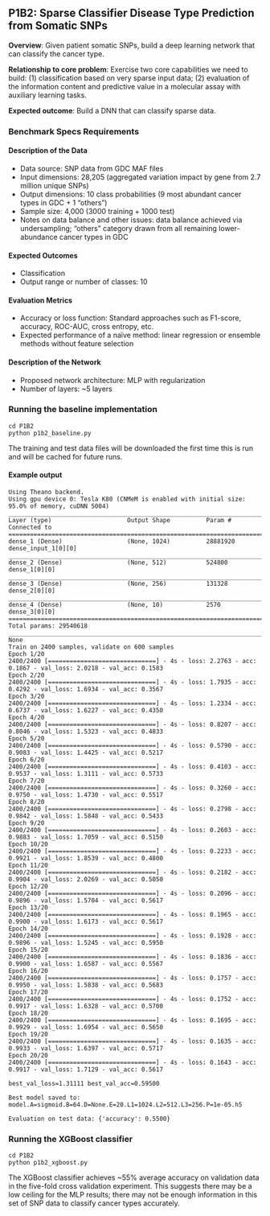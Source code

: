 ## P1B2: Sparse Classifier Disease Type Prediction from Somatic SNPs

**Overview**: Given patient somatic SNPs, build a deep learning network that can classify the cancer type.

**Relationship to core problem**: Exercise two core capabilities we need to build: (1) classification based on very sparse input data; (2) evaluation of the information content and predictive value in a molecular assay with auxiliary learning tasks.

**Expected outcome**: Build a DNN that can classify sparse data.

### Benchmark Specs Requirements 

#### Description of the Data
* Data source: SNP data from GDC MAF files
* Input dimensions: 28,205 (aggregated variation impact by gene from 2.7 million unique SNPs)
* Output dimensions: 10 class probabilities (9 most abundant cancer types in GDC + 1 “others”)
* Sample size: 4,000 (3000 training + 1000 test)
* Notes on data balance and other issues: data balance achieved via undersampling; “others” category drawn from all remaining lower-abundance cancer types in GDC

#### Expected Outcomes
* Classification
* Output range or number of classes: 10

#### Evaluation Metrics
* Accuracy or loss function: Standard approaches such as F1-score, accuracy, ROC-AUC, cross entropy, etc. 
* Expected performance of a naïve method: linear regression or ensemble methods without feature selection

#### Description of the Network
* Proposed network architecture: MLP with regularization
* Number of layers: ~5 layers

### Running the baseline implementation

```
cd P1B2
python p1b2_baseline.py
```
The training and test data files will be downloaded the first time this is run and will be cached for future runs.

#### Example output

```
Using Theano backend.
Using gpu device 0: Tesla K80 (CNMeM is enabled with initial size: 95.0% of memory, cuDNN 5004)
____________________________________________________________________________________________________
Layer (type)                     Output Shape          Param #     Connected to
====================================================================================================
dense_1 (Dense)                  (None, 1024)          28881920    dense_input_1[0][0]
____________________________________________________________________________________________________
dense_2 (Dense)                  (None, 512)           524800      dense_1[0][0]
____________________________________________________________________________________________________
dense_3 (Dense)                  (None, 256)           131328      dense_2[0][0]
____________________________________________________________________________________________________
dense_4 (Dense)                  (None, 10)            2570        dense_3[0][0]
====================================================================================================
Total params: 29540618
____________________________________________________________________________________________________
None
Train on 2400 samples, validate on 600 samples
Epoch 1/20
2400/2400 [==============================] - 4s - loss: 2.2763 - acc: 0.1867 - val_loss: 2.0218 - val_acc: 0.1583
Epoch 2/20
2400/2400 [==============================] - 4s - loss: 1.7935 - acc: 0.4292 - val_loss: 1.6934 - val_acc: 0.3567
Epoch 3/20
2400/2400 [==============================] - 4s - loss: 1.2334 - acc: 0.6737 - val_loss: 1.6227 - val_acc: 0.4350
Epoch 4/20
2400/2400 [==============================] - 4s - loss: 0.8207 - acc: 0.8046 - val_loss: 1.5323 - val_acc: 0.4833
Epoch 5/20
2400/2400 [==============================] - 4s - loss: 0.5790 - acc: 0.9083 - val_loss: 1.4425 - val_acc: 0.5217
Epoch 6/20
2400/2400 [==============================] - 4s - loss: 0.4103 - acc: 0.9537 - val_loss: 1.3111 - val_acc: 0.5733
Epoch 7/20
2400/2400 [==============================] - 4s - loss: 0.3260 - acc: 0.9750 - val_loss: 1.4730 - val_acc: 0.5517
Epoch 8/20
2400/2400 [==============================] - 4s - loss: 0.2798 - acc: 0.9842 - val_loss: 1.5848 - val_acc: 0.5433
Epoch 9/20
2400/2400 [==============================] - 4s - loss: 0.2603 - acc: 0.9883 - val_loss: 1.7059 - val_acc: 0.5150
Epoch 10/20
2400/2400 [==============================] - 4s - loss: 0.2233 - acc: 0.9921 - val_loss: 1.8539 - val_acc: 0.4800
Epoch 11/20
2400/2400 [==============================] - 4s - loss: 0.2182 - acc: 0.9904 - val_loss: 2.0269 - val_acc: 0.5050
Epoch 12/20
2400/2400 [==============================] - 4s - loss: 0.2096 - acc: 0.9896 - val_loss: 1.5704 - val_acc: 0.5617
Epoch 13/20
2400/2400 [==============================] - 4s - loss: 0.1965 - acc: 0.9900 - val_loss: 1.6173 - val_acc: 0.5617
Epoch 14/20
2400/2400 [==============================] - 4s - loss: 0.1928 - acc: 0.9896 - val_loss: 1.5245 - val_acc: 0.5950
Epoch 15/20
2400/2400 [==============================] - 4s - loss: 0.1836 - acc: 0.9900 - val_loss: 1.6587 - val_acc: 0.5567
Epoch 16/20
2400/2400 [==============================] - 4s - loss: 0.1757 - acc: 0.9950 - val_loss: 1.5838 - val_acc: 0.5683
Epoch 17/20
2400/2400 [==============================] - 4s - loss: 0.1752 - acc: 0.9917 - val_loss: 1.6328 - val_acc: 0.5700
Epoch 18/20
2400/2400 [==============================] - 4s - loss: 0.1695 - acc: 0.9929 - val_loss: 1.6954 - val_acc: 0.5650
Epoch 19/20
2400/2400 [==============================] - 4s - loss: 0.1635 - acc: 0.9933 - val_loss: 1.6397 - val_acc: 0.5717
Epoch 20/20
2400/2400 [==============================] - 4s - loss: 0.1643 - acc: 0.9917 - val_loss: 1.7129 - val_acc: 0.5617

best_val_loss=1.31111 best_val_acc=0.59500

Best model saved to: model.A=sigmoid.B=64.D=None.E=20.L1=1024.L2=512.L3=256.P=1e-05.h5

Evaluation on test data: {'accuracy': 0.5500}
```

### Running the XGBoost classifier

```
cd P1B2
python p1b2_xgboost.py

```
The XGBoost classifier achieves ~55% average accuracy on validation
data in the five-fold cross validation experiment. This suggests there
may be a low ceiling for the MLP results; there may not be enough
information in this set of SNP data to classify cancer types
accurately.

